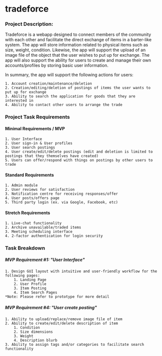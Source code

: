 # tradeforce

### Project Description:
Tradeforce is a webapp designed to connect members of the community with each other and facilitate the direct exchange of items in a barter-like system. 
The app will store information related to physical items such as size, weight, condition. 
Likewise, the app will support the upload of an image file of the object that the user wishes to put up for exchange. 
The app will also support the ability for users to create and manage their own accounts/profiles by storing basic user information.  
    
In summary, the app will support the following actions for users:

    1. Account creation/maintenance/deletion 
    2. Creation/editing/deletion of postings of items the user wants to put up for exchange
    3. Ability to search the application for goods that they are interested in
    4. Ability to contact other users to arrange the trade 

### Project Task Requirements

#### Minimal Requirements / MVP
    1. User Interface
    2. User sign-in & User profiles
    3. User search postings
    4. User create/edit/delete postings (edit and deletion is limited to postings that they themselves have created)
    5. Users can offer/respond with things on postings by other users to trade

#### Standard Requirements 
    1. Admin module
    2. User reviews for satisfaction
    3. Notification centre for receiving responses/offer
    4. User posts/offers page
    5. Third party login (ex. via Google, Facebook, etc)

#### Stretch Requirements
    1. Live-chat functionality
    2. Archive unavailable/traded items
    3. Meeting scheduling interface
    4. 2-factor authentication for login security


### Task Breakdown

##### MVP Requirement #1: "User Interface"
    1. Design GUI layout with intuitive and user-friendly workflow for the following pages:
        1. Landing Page
        2. User Profile
        3. Item Posting
        4. Item Search Pages
    *Note: Please refer to prototype for more detail

##### MVP Requirement #4: "User create posting"
    1. Ability to upload/replace/remove image file of item
    2. Ability to create/edit/delete description of item
        1. Condition
        2. Size dimensions
        3. Weight
        4. Description blurb
    3. Ability to assign tags and/or categories to facilitate search functionality



